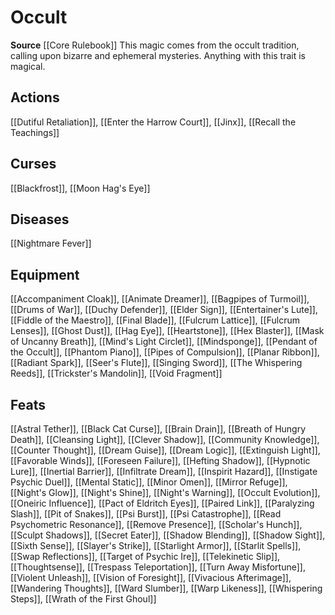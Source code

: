 ﻿---
id: '120'
name: Occult
rarity: Common
source: '[[DATABASE/source/Core Rulebook|Core Rulebook]]'
trait:
- Occult
type: Trait

---
# Occult

**Source** [[Core Rulebook]] 
This magic comes from the occult tradition, calling upon bizarre and ephemeral mysteries. Anything with this trait is magical.

## Actions

[[Dutiful Retaliation]], [[Enter the Harrow Court]], [[Jinx]], [[Recall the Teachings]]

## Curses

[[Blackfrost]], [[Moon Hag's Eye]]

## Diseases

[[Nightmare Fever]]

## Equipment

[[Accompaniment Cloak]], [[Animate Dreamer]], [[Bagpipes of Turmoil]], [[Drums of War]], [[Duchy Defender]], [[Elder Sign]], [[Entertainer's Lute]], [[Fiddle of the Maestro]], [[Final Blade]], [[Fulcrum Lattice]], [[Fulcrum Lenses]], [[Ghost Dust]], [[Hag Eye]], [[Heartstone]], [[Hex Blaster]], [[Mask of Uncanny Breath]], [[Mind's Light Circlet]], [[Mindsponge]], [[Pendant of the Occult]], [[Phantom Piano]], [[Pipes of Compulsion]], [[Planar Ribbon]], [[Radiant Spark]], [[Seer's Flute]], [[Singing Sword]], [[The Whispering Reeds]], [[Trickster's Mandolin]], [[Void Fragment]]

## Feats

[[Astral Tether]], [[Black Cat Curse]], [[Brain Drain]], [[Breath of Hungry Death]], [[Cleansing Light]], [[Clever Shadow]], [[Community Knowledge]], [[Counter Thought]], [[Dream Guise]], [[Dream Logic]], [[Extinguish Light]], [[Favorable Winds]], [[Foreseen Failure]], [[Hefting Shadow]], [[Hypnotic Lure]], [[Inertial Barrier]], [[Infiltrate Dream]], [[Inspirit Hazard]], [[Instigate Psychic Duel]], [[Mental Static]], [[Minor Omen]], [[Mirror Refuge]], [[Night's Glow]], [[Night's Shine]], [[Night's Warning]], [[Occult Evolution]], [[Oneiric Influence]], [[Pact of Eldritch Eyes]], [[Paired Link]], [[Paralyzing Slash]], [[Pit of Snakes]], [[Psi Burst]], [[Psi Catastrophe]], [[Read Psychometric Resonance]], [[Remove Presence]], [[Scholar's Hunch]], [[Sculpt Shadows]], [[Secret Eater]], [[Shadow Blending]], [[Shadow Sight]], [[Sixth Sense]], [[Slayer's Strike]], [[Starlight Armor]], [[Starlit Spells]], [[Swap Reflections]], [[Target of Psychic Ire]], [[Telekinetic Slip]], [[Thoughtsense]], [[Trespass Teleportation]], [[Turn Away Misfortune]], [[Violent Unleash]], [[Vision of Foresight]], [[Vivacious Afterimage]], [[Wandering Thoughts]], [[Ward Slumber]], [[Warp Likeness]], [[Whispering Steps]], [[Wrath of the First Ghoul]]